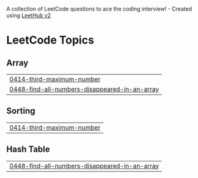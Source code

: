 A collection of LeetCode questions to ace the coding interview! - Created using [LeetHub v2](https://github.com/arunbhardwaj/LeetHub-2.0)
<!---LeetCode Topics Start-->
# LeetCode Topics
## Array
|  |
| ------- |
| [0414-third-maximum-number](https://github.com/Lijashree/Leetcode-sol/tree/master/0414-third-maximum-number) |
| [0448-find-all-numbers-disappeared-in-an-array](https://github.com/Lijashree/Leetcode-sol/tree/master/0448-find-all-numbers-disappeared-in-an-array) |
## Sorting
|  |
| ------- |
| [0414-third-maximum-number](https://github.com/Lijashree/Leetcode-sol/tree/master/0414-third-maximum-number) |
## Hash Table
|  |
| ------- |
| [0448-find-all-numbers-disappeared-in-an-array](https://github.com/Lijashree/Leetcode-sol/tree/master/0448-find-all-numbers-disappeared-in-an-array) |
<!---LeetCode Topics End-->